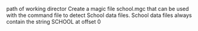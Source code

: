 path of working director
Create a magic file school.mgc that can be used with the command file to detect School data files. School data files always contain the string SCHOOL at offset 0
